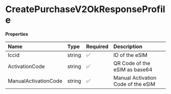 # CreatePurchaseV2OkResponseProfile

**Properties**

| Name                 | Type   | Required | Description                        |
| :------------------- | :----- | :------- | :--------------------------------- |
| Iccid                | string | ✅       | ID of the eSIM                     |
| ActivationCode       | string | ✅       | QR Code of the eSIM as base64      |
| ManualActivationCode | string | ✅       | Manual Activation Code of the eSIM |
